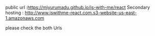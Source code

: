 public url :https://miyurumadu.github.io/js-with-me/react
Secondary hosting : http://www.jswithme-react.com.s3-website-us-east-1.amazonaws.com

please check the both Urls
